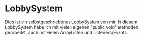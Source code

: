 # LobbySystem
Dies ist ein selbstgeschriebenes LobbySystem von mir.
In diesem LobbySystem habe ich mit vielen eigenen "public void" methoden gearbeitet, auch mit vielen ArrayListen und Listeners/Events
